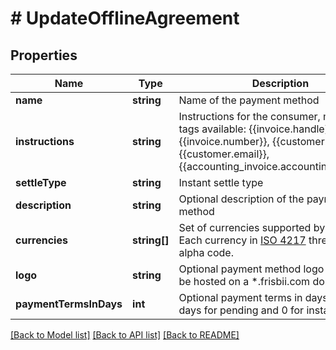 # # UpdateOfflineAgreement

## Properties

Name | Type | Description | Notes
------------ | ------------- | ------------- | -------------
**name** | **string** | Name of the payment method |
**instructions** | **string** | Instructions for the consumer, mustache tags available: {{invoice.handle}}, {{invoice.number}}, {{customer.handle}}, {{customer.email}}, {{accounting_invoice.accounting_number}} |
**settleType** | **string** | Instant settle type |
**description** | **string** | Optional description of the payment method | [optional]
**currencies** | **string[]** | Set of currencies supported by agreement. Each currency in [ISO 4217](https://en.wikipedia.org/wiki/ISO_4217) three letter alpha code. | [optional]
**logo** | **string** | Optional payment method logo url. Must be hosted on a *.frisbii.com domain. | [optional]
**paymentTermsInDays** | **int** | Optional payment terms in days, default 14 days for pending and 0 for instant | [optional]

[[Back to Model list]](../../README.md#models) [[Back to API list]](../../README.md#endpoints) [[Back to README]](../../README.md)
